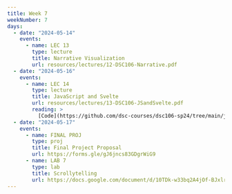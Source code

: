 ```yaml
---
title: Week 7
weekNumber: 7
days:
  - date: "2024-05-14"
    events:
      - name: LEC 13
        type: lecture
        title: Narrative Visualization
        url: resources/lectures/12-DSC106-Narrative.pdf
  - date: "2024-05-16"
    events:
      - name: LEC 14
        type: lecture
        title: JavaScript and Svelte
        url: resources/lectures/13-DSC106-JSandSvelte.pdf
        reading: >
          [Code](https://github.com/dsc-courses/dsc106-sp24/tree/main/js-lecture)
  - date: "2024-05-17"
    events:
      - name: FINAL PROJ
        type: proj
        title: Final Project Proposal
        url: https://forms.gle/gJ6jncs83GDgrWiG9
      - name: LAB 7
        type: lab
        title: Scrollytelling
        url: https://docs.google.com/document/d/10TDk-w33bq2A4jOf-BJxlrOYDI7W48zm6zccSMUcRe0/edit?usp=sharing
---
```

